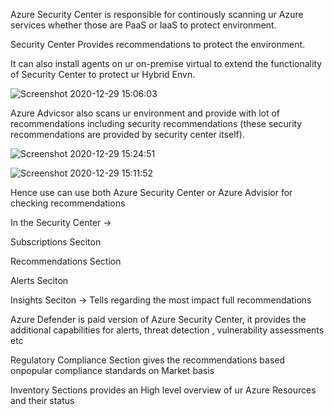 Azure Security Center is responsible for continously scanning ur Azure services whether those are PaaS or IaaS to protect environment. 

Security Center Provides recommendations to protect the environment.

It can also install agents on ur on-premise virtual to extend the functionality of Security Center to protect ur Hybrid Envn.

![Screenshot 2020-12-29 15:06:03](https://user-images.githubusercontent.com/75081898/103274378-87d3a680-49e7-11eb-8df7-e0ade43a6019.png)

Azure Advicsor also scans ur environment and provide with lot of recommendations including security recommendations (these security recommendations are provided by security center itself).

![Screenshot 2020-12-29 15:24:51](https://user-images.githubusercontent.com/75081898/103275403-1a754500-49ea-11eb-83ed-5334c137af6a.png)

![Screenshot 2020-12-29 15:11:52](https://user-images.githubusercontent.com/75081898/103274712-4ee80180-49e8-11eb-94b4-2ebafeff4d6a.png)

Hence use can use both Azure Security Center or Azure Advisior for checking recommendations

In the Security Center ->

Subscriptions Seciton

Recommendations Section

Alerts Seciton 

Insights Seciton -> Tells regarding the most impact full recommendations

Azure Defender is paid version of Azure Security Center, it provides the additional capabilities for alerts, threat detection , vulnerability assessments etc

Regulatory Compliance Section gives the recommendations based onpopular compliance standards on Market basis

Inventory Sections provides an High level overview of ur Azure Resources and their status 
